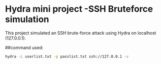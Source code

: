 # Hydra mini project -SSH Bruteforce simulation 
This project simulated an SSH brute-force attack using Hydra on 
localhost (127.0.0.1).

##command used:
```bash 
hydra -L userlist.txt -p passlist.txt ssh://127.0.0.1 -v

